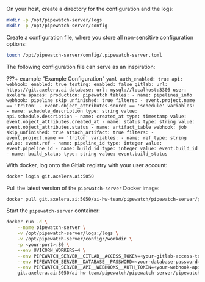 On your host, create a directory for the configuration and the logs:

```bash
mkdir -p /opt/pipewatch-server/logs
mkdir -p /opt/pipewatch-server/config
```

Create a configuration file, where you store all non-sensitive configuration options:

```bash
touch /opt/pipewatch-server/config/.pipewatch-server.toml
```

The following configuration file can serve as an inspiration:

???+ example "Example Configuration"
    ```yaml
    auth_enabled: true
    api:
      webhook:
        enabled: true
      testing:
        enabled: false
    gitlab:
      url: https://git.axelera.ai
    database:
      url: mysql://localhost:3306
      user: axelera
      spaces:
        production: pipewatch
    tables:
      - name: pipelines_info
        webhook: pipeline
        skip_unfinished: true
        filters:
          - event.project.name == 'triton'
          - event.object_attributes.source == 'schedule'
        variables:
          - name: schedule_description
            type: string
            value: api.schedule.description
          - name: created_at
            type: timestamp
            value: event.object_attributes.created_at
          - name: status
            type: string
            value: event.object_attributes.status
      - name: artifact_table
        webhook: job
        skip_unfinished: true
        attach_artifact: true
        filters:
          - event.project.name == 'triton'
        variables:
          - name: ref
            type: string
            value: event.ref
          - name: pipeline_id
            type: integer
            value: event.pipeline_id
          - name: build_id
            type: integer
            value: event.build_id
          - name: build_status
            type: string
            value: event.build_status
    ```

With docker, log onto the Gitlab registry with your user account:

```bash
docker login git.axelera.ai:5050
```

Pull the latest version of the `pipewatch-server` Docker image:

```bash
docker pull git.axelera.ai:5050/ai-hw-team/pipewatch/pipewatch-server/pipewatch-server:latest
```

Start the `pipewatch-server` container:

```bash
docker run -d \
    --name pipewatch-server \
    -v /opt/pipewatch-server/logs:/logs \
    -v /opt/pipewatch-server/config:/workdir \
    -p <your-port>:80 \
    --env UVICORN_WORKERS=4 \
    --env PIPEWATCH_SERVER__GITLAB__ACCESS_TOKEN=<your-gitlab-access-token> \
    --env PIPEWATCH_SERVER__DATABASE__PASSWORD=<your-database-password> \
    --env PIPEWATCH_SERVER__API__WEBHOOKS__AUTH_TOKEN=<your-webhook-api-token> \
    git.axelera.ai:5050/ai-hw-team/pipewatch/pipewatch-server/pipewatch-server:latest
```
